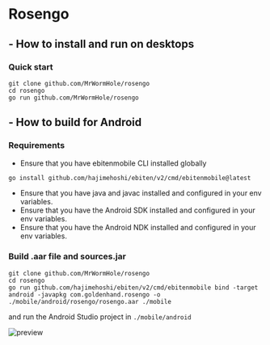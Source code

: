 # Rosengo

## - How to install and run on desktops

### Quick start
```
git clone github.com/MrWormHole/rosengo
cd rosengo
go run github.com/MrWormHole/rosengo
```

## - How to build for Android

### Requirements
- Ensure that you have ebitenmobile CLI installed globally
```
go install github.com/hajimehoshi/ebiten/v2/cmd/ebitenmobile@latest
```
- Ensure that you have java and javac installed and configured in your env variables.
- Ensure that you have the Android SDK installed and configured in your env variables.
- Ensure that you have the Android NDK installed and configured in your env variables.

### Build .aar file and sources.jar
```
git clone github.com/MrWormHole/rosengo
cd rosengo
go run github.com/hajimehoshi/ebiten/v2/cmd/ebitenmobile bind -target android -javapkg com.goldenhand.rosengo -o ./mobile/android/rosengo/rosengo.aar ./mobile
```

and run the Android Studio project in `./mobile/android`

![preview](https://github.com/mrwormhole/rosengo/blob/master/dissolve-shader.gif)
